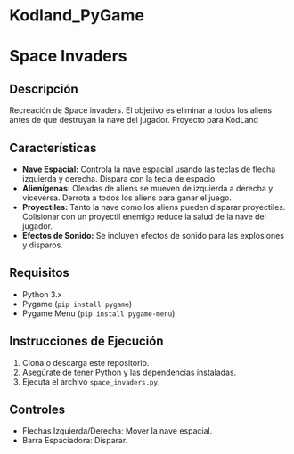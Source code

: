 ﻿# Kodland_PyGame
# Space Invaders

## Descripción
Recreación de Space invaders. El objetivo es eliminar a todos los aliens antes 
de que destruyan la nave del jugador.
Proyecto para KodLand

## Características
- **Nave Espacial:** Controla la nave espacial usando las teclas de flecha izquierda y derecha. Dispara con la tecla de espacio.
- **Alienígenas:** Oleadas de aliens se mueven de izquierda a derecha y viceversa. Derrota a todos los aliens para ganar el juego.
- **Proyectiles:** Tanto la nave como los aliens pueden disparar proyectiles. Colisionar con un proyectil enemigo reduce la salud de la nave del jugador.
- **Efectos de Sonido:** Se incluyen efectos de sonido para las explosiones y disparos.

## Requisitos
- Python 3.x
- Pygame (`pip install pygame`)
- Pygame Menu (`pip install pygame-menu`)

## Instrucciones de Ejecución
1. Clona o descarga este repositorio.
2. Asegúrate de tener Python y las dependencias instaladas.
3. Ejecuta el archivo `space_invaders.py`.

## Controles
- Flechas Izquierda/Derecha: Mover la nave espacial.
- Barra Espaciadora: Disparar.
